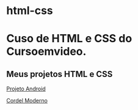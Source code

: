 # html-css
 <h1>Cuso de HTML e CSS do Cursoemvideo.</h1>
 <h2>Meus projetos HTML e CSS</h2>

<a href="https://juan-rengel.github.io/projeto-android/">Projeto Android
</a>
 
<a href="https://juan-rengel.github.io/cordel-moderno/">Cordel Moderno
</a>
